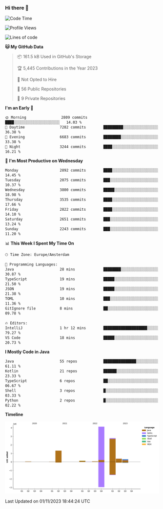 ### Hi there 👋


<!--START_SECTION:waka-->
![Code Time](http://img.shields.io/badge/Code%20Time-3%2C585%20hrs%2021%20mins-blue)

![Profile Views](http://img.shields.io/badge/Profile%20Views-4-blue)

![Lines of code](https://img.shields.io/badge/From%20Hello%20World%20I%27ve%20Written-9.1%20million%20lines%20of%20code-blue)

**🐱 My GitHub Data** 

> 📦 161.5 kB Used in GitHub's Storage 
 > 
> 🏆 5,445 Contributions in the Year 2023
 > 
> 🚫 Not Opted to Hire
 > 
> 📜 56 Public Repositories 
 > 
> 🔑 9 Private Repositories 
 > 
**I'm an Early 🐤** 

```text
🌞 Morning                2809 commits        ████░░░░░░░░░░░░░░░░░░░░░   14.03 % 
🌆 Daytime                7282 commits        █████████░░░░░░░░░░░░░░░░   36.38 % 
🌃 Evening                6683 commits        ████████░░░░░░░░░░░░░░░░░   33.38 % 
🌙 Night                  3244 commits        ████░░░░░░░░░░░░░░░░░░░░░   16.21 % 
```
📅 **I'm Most Productive on Wednesday** 

```text
Monday                   2892 commits        ████░░░░░░░░░░░░░░░░░░░░░   14.45 % 
Tuesday                  2075 commits        ███░░░░░░░░░░░░░░░░░░░░░░   10.37 % 
Wednesday                3800 commits        █████░░░░░░░░░░░░░░░░░░░░   18.98 % 
Thursday                 3535 commits        ████░░░░░░░░░░░░░░░░░░░░░   17.66 % 
Friday                   2822 commits        ████░░░░░░░░░░░░░░░░░░░░░   14.10 % 
Saturday                 2651 commits        ███░░░░░░░░░░░░░░░░░░░░░░   13.24 % 
Sunday                   2243 commits        ███░░░░░░░░░░░░░░░░░░░░░░   11.20 % 
```


📊 **This Week I Spent My Time On** 

```text
🕑︎ Time Zone: Europe/Amsterdam

💬 Programming Languages: 
Java                     28 mins             ████████░░░░░░░░░░░░░░░░░   30.87 % 
TypeScript               19 mins             █████░░░░░░░░░░░░░░░░░░░░   21.50 % 
JSON                     19 mins             █████░░░░░░░░░░░░░░░░░░░░   21.38 % 
TOML                     10 mins             ███░░░░░░░░░░░░░░░░░░░░░░   11.36 % 
GitIgnore file           8 mins              ██░░░░░░░░░░░░░░░░░░░░░░░   09.78 % 

🔥 Editors: 
IntelliJ                 1 hr 12 mins        ████████████████████░░░░░   79.27 % 
VS Code                  18 mins             █████░░░░░░░░░░░░░░░░░░░░   20.73 % 
```

**I Mostly Code in Java** 

```text
Java                     55 repos            ███████████████░░░░░░░░░░   61.11 % 
Kotlin                   21 repos            ██████░░░░░░░░░░░░░░░░░░░   23.33 % 
TypeScript               6 repos             ██░░░░░░░░░░░░░░░░░░░░░░░   06.67 % 
Shell                    3 repos             █░░░░░░░░░░░░░░░░░░░░░░░░   03.33 % 
Python                   2 repos             █░░░░░░░░░░░░░░░░░░░░░░░░   02.22 % 
```



**Timeline**

![Lines of Code chart](https://raw.githubusercontent.com/powercasgamer/powercasgamer/master/assets/bar_graph.png)


 Last Updated on 01/11/2023 18:44:24 UTC
<!--END_SECTION:waka-->
